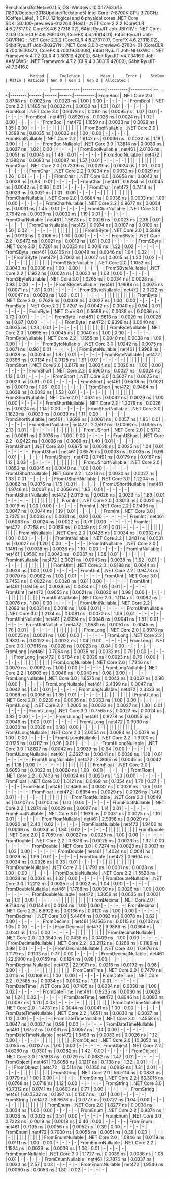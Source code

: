 
BenchmarkDotNet=v0.11.5, OS=Windows 10.0.17763.615 (1809/October2018Update/Redstone5)
Intel Core i7-8700K CPU 3.70GHz (Coffee Lake), 1 CPU, 12 logical and 6 physical cores
.NET Core SDK=3.0.100-preview6-012264
  [Host]     : .NET Core 2.2.2 (CoreCLR 4.6.27317.07, CoreFX 4.6.27318.02), 64bit RyuJIT
  Job-JBIYRV : .NET Core 2.0.9 (CoreCLR 4.6.26614.01, CoreFX 4.6.26614.01), 64bit RyuJIT
  Job-GQVRNQ : .NET Core 2.2.2 (CoreCLR 4.6.27317.07, CoreFX 4.6.27318.02), 64bit RyuJIT
  Job-BKGSYN : .NET Core 3.0.0-preview6-27804-01 (CoreCLR 4.700.19.30373, CoreFX 4.700.19.30308), 64bit RyuJIT
  Job-NLOXWC : .NET Framework 4.7.2 (CLR 4.0.30319.42000), 64bit RyuJIT-v4.7.3416.0
  Job-AAMQWS : .NET Framework 4.7.2 (CLR 4.0.30319.42000), 64bit RyuJIT-v4.7.3416.0


               Method |     Toolchain |       Mean |     Error |    StdDev | Ratio | RatioSD | Gen 0 | Gen 1 | Gen 2 | Allocated |
--------------------- |-------------- |-----------:|----------:|----------:|------:|--------:|------:|------:|------:|----------:|
             FromBool | .NET Core 2.0 |  0.8788 ns | 0.0025 ns | 0.0023 ns |  1.00 |    0.00 |     - |     - |     - |         - |
             FromBool | .NET Core 2.2 |  1.1485 ns | 0.0032 ns | 0.0030 ns |  1.31 |    0.01 |     - |     - |     - |         - |
             FromBool | .NET Core 3.0 |  0.9429 ns | 0.0101 ns | 0.0095 ns |  1.07 |    0.01 |     - |     - |     - |         - |
             FromBool |        net461 |  0.8926 ns | 0.0026 ns | 0.0024 ns |  1.02 |    0.00 |     - |     - |     - |         - |
             FromBool |        net472 |  1.1859 ns | 0.0033 ns | 0.0029 ns |  1.35 |    0.00 |     - |     - |     - |         - |
                      |               |            |           |           |       |         |       |       |       |           |
     FromBoolNullable | .NET Core 2.0 |  1.3598 ns | 0.0035 ns | 0.0033 ns |  1.00 |    0.00 |     - |     - |     - |         - |
     FromBoolNullable | .NET Core 2.2 |  1.6142 ns | 0.0036 ns | 0.0032 ns |  1.19 |    0.00 |     - |     - |     - |         - |
     FromBoolNullable | .NET Core 3.0 |  1.3814 ns | 0.0033 ns | 0.0027 ns |  1.02 |    0.00 |     - |     - |     - |         - |
     FromBoolNullable |        net461 |  2.0136 ns | 0.0051 ns | 0.0045 ns |  1.48 |    0.01 |     - |     - |     - |         - |
     FromBoolNullable |        net472 |  2.1388 ns | 0.0093 ns | 0.0087 ns |  1.57 |    0.01 |     - |     - |     - |         - |
                      |               |            |           |           |       |         |       |       |       |           |
             FromChar | .NET Core 2.0 |  0.7339 ns | 0.0029 ns | 0.0024 ns |  1.00 |    0.00 |     - |     - |     - |         - |
             FromChar | .NET Core 2.2 |  0.9234 ns | 0.0032 ns | 0.0029 ns |  1.26 |    0.01 |     - |     - |     - |         - |
             FromChar | .NET Core 3.0 |  0.6858 ns | 0.0043 ns | 0.0038 ns |  0.93 |    0.01 |     - |     - |     - |         - |
             FromChar |        net461 |  0.6284 ns | 0.0045 ns | 0.0042 ns |  0.86 |    0.01 |     - |     - |     - |         - |
             FromChar |        net472 |  0.7414 ns | 0.0023 ns | 0.0021 ns |  1.01 |    0.00 |     - |     - |     - |         - |
                      |               |            |           |           |       |         |       |       |       |           |
     FromCharNullable | .NET Core 2.0 |  0.6664 ns | 0.0036 ns | 0.0033 ns |  1.00 |    0.00 |     - |     - |     - |         - |
     FromCharNullable | .NET Core 2.2 |  0.9677 ns | 0.0034 ns | 0.0031 ns |  1.45 |    0.01 |     - |     - |     - |         - |
     FromCharNullable | .NET Core 3.0 |  0.7942 ns | 0.0039 ns | 0.0032 ns |  1.19 |    0.01 |     - |     - |     - |         - |
     FromCharNullable |        net461 |  1.5673 ns | 0.0026 ns | 0.0023 ns |  2.35 |    0.01 |     - |     - |     - |         - |
     FromCharNullable |        net472 |  0.9974 ns | 0.0107 ns | 0.0100 ns |  1.50 |    0.02 |     - |     - |     - |         - |
                      |               |            |           |           |       |         |       |       |       |           |
            FromSByte | .NET Core 2.0 |  0.5899 ns | 0.0113 ns | 0.0106 ns |  1.00 |    0.00 |     - |     - |     - |         - |
            FromSByte | .NET Core 2.2 |  0.9473 ns | 0.0021 ns | 0.0019 ns |  1.61 |    0.03 |     - |     - |     - |         - |
            FromSByte | .NET Core 3.0 |  0.7201 ns | 0.0023 ns | 0.0019 ns |  1.22 |    0.02 |     - |     - |     - |         - |
            FromSByte |        net461 |  0.6105 ns | 0.0049 ns | 0.0046 ns |  1.04 |    0.02 |     - |     - |     - |         - |
            FromSByte |        net472 |  0.7062 ns | 0.0017 ns | 0.0015 ns |  1.20 |    0.02 |     - |     - |     - |         - |
                      |               |            |           |           |       |         |       |       |       |           |
    FromSByteNullable | .NET Core 2.0 |  1.1052 ns | 0.0043 ns | 0.0036 ns |  1.00 |    0.00 |     - |     - |     - |         - |
    FromSByteNullable | .NET Core 2.2 |  1.1922 ns | 0.0024 ns | 0.0020 ns |  1.08 |    0.00 |     - |     - |     - |         - |
    FromSByteNullable | .NET Core 3.0 |  1.0265 ns | 0.0034 ns | 0.0028 ns |  0.93 |    0.00 |     - |     - |     - |         - |
    FromSByteNullable |        net461 |  1.9988 ns | 0.0075 ns | 0.0071 ns |  1.81 |    0.01 |     - |     - |     - |         - |
    FromSByteNullable |        net472 |  2.0222 ns | 0.0047 ns | 0.0039 ns |  1.83 |    0.01 |     - |     - |     - |         - |
                      |               |            |           |           |       |         |       |       |       |           |
             FromByte | .NET Core 2.0 |  0.7626 ns | 0.0029 ns | 0.0027 ns |  1.00 |    0.00 |     - |     - |     - |         - |
             FromByte | .NET Core 2.2 |  0.7207 ns | 0.0042 ns | 0.0040 ns |  0.94 |    0.01 |     - |     - |     - |         - |
             FromByte | .NET Core 3.0 |  0.5568 ns | 0.0038 ns | 0.0036 ns |  0.73 |    0.01 |     - |     - |     - |         - |
             FromByte |        net461 |  0.6618 ns | 0.0029 ns | 0.0026 ns |  0.87 |    0.00 |     - |     - |     - |         - |
             FromByte |        net472 |  0.9398 ns | 0.0040 ns | 0.0035 ns |  1.23 |    0.01 |     - |     - |     - |         - |
                      |               |            |           |           |       |         |       |       |       |           |
     FromByteNullable | .NET Core 2.0 |  1.0695 ns | 0.0045 ns | 0.0040 ns |  1.00 |    0.00 |     - |     - |     - |         - |
     FromByteNullable | .NET Core 2.2 |  1.1655 ns | 0.0040 ns | 0.0038 ns |  1.09 |    0.00 |     - |     - |     - |         - |
     FromByteNullable | .NET Core 3.0 |  1.0242 ns | 0.0075 ns | 0.0071 ns |  0.96 |    0.01 |     - |     - |     - |         - |
     FromByteNullable |        net461 |  1.9968 ns | 0.0028 ns | 0.0024 ns |  1.87 |    0.01 |     - |     - |     - |         - |
     FromByteNullable |        net472 |  2.0396 ns | 0.0134 ns | 0.0125 ns |  1.91 |    0.01 |     - |     - |     - |         - |
                      |               |            |           |           |       |         |       |       |       |           |
            FromShort | .NET Core 2.0 |  0.6179 ns | 0.0024 ns | 0.0020 ns |  1.00 |    0.00 |     - |     - |     - |         - |
            FromShort | .NET Core 2.2 |  0.6960 ns | 0.0027 ns | 0.0024 ns |  1.13 |    0.01 |     - |     - |     - |         - |
            FromShort | .NET Core 3.0 |  0.5627 ns | 0.0025 ns | 0.0023 ns |  0.91 |    0.00 |     - |     - |     - |         - |
            FromShort |        net461 |  0.6539 ns | 0.0021 ns | 0.0019 ns |  1.06 |    0.00 |     - |     - |     - |         - |
            FromShort |        net472 |  0.9484 ns | 0.0038 ns | 0.0032 ns |  1.53 |    0.01 |     - |     - |     - |         - |
                      |               |            |           |           |       |         |       |       |       |           |
    FromShortNullable | .NET Core 2.0 |  1.0631 ns | 0.0032 ns | 0.0029 ns |  1.00 |    0.00 |     - |     - |     - |         - |
    FromShortNullable | .NET Core 2.2 |  1.2079 ns | 0.0026 ns | 0.0024 ns |  1.14 |    0.00 |     - |     - |     - |         - |
    FromShortNullable | .NET Core 3.0 |  1.1823 ns | 0.0033 ns | 0.0030 ns |  1.11 |    0.00 |     - |     - |     - |         - |
    FromShortNullable |        net461 |  1.9699 ns | 0.0061 ns | 0.0057 ns |  1.85 |    0.01 |     - |     - |     - |         - |
    FromShortNullable |        net472 |  2.2592 ns | 0.0066 ns | 0.0055 ns |  2.13 |    0.01 |     - |     - |     - |         - |
                      |               |            |           |           |       |         |       |       |       |           |
           FromUShort | .NET Core 2.0 |  0.6712 ns | 0.0081 ns | 0.0076 ns |  1.00 |    0.00 |     - |     - |     - |         - |
           FromUShort | .NET Core 2.2 |  0.9422 ns | 0.0096 ns | 0.0089 ns |  1.40 |    0.01 |     - |     - |     - |         - |
           FromUShort | .NET Core 3.0 |  0.6975 ns | 0.0028 ns | 0.0025 ns |  1.04 |    0.01 |     - |     - |     - |         - |
           FromUShort |        net461 |  0.6576 ns | 0.0038 ns | 0.0035 ns |  0.98 |    0.01 |     - |     - |     - |         - |
           FromUShort |        net472 |  0.7491 ns | 0.0179 ns | 0.0167 ns |  1.12 |    0.03 |     - |     - |     - |         - |
                      |               |            |           |           |       |         |       |       |       |           |
   FromUShortNullable | .NET Core 2.0 |  1.0653 ns | 0.0045 ns | 0.0040 ns |  1.00 |    0.00 |     - |     - |     - |         - |
   FromUShortNullable | .NET Core 2.2 |  1.4218 ns | 0.0030 ns | 0.0027 ns |  1.33 |    0.01 |     - |     - |     - |         - |
   FromUShortNullable | .NET Core 3.0 |  1.2204 ns | 0.0082 ns | 0.0076 ns |  1.15 |    0.01 |     - |     - |     - |         - |
   FromUShortNullable |        net461 |  1.9746 ns | 0.0067 ns | 0.0056 ns |  1.85 |    0.01 |     - |     - |     - |         - |
   FromUShortNullable |        net472 |  2.0119 ns | 0.0026 ns | 0.0023 ns |  1.89 |    0.01 |     - |     - |     - |         - |
                      |               |            |           |           |       |         |       |       |       |           |
              FromInt | .NET Core 2.0 |  0.8013 ns | 0.0020 ns | 0.0019 ns |  1.00 |    0.00 |     - |     - |     - |         - |
              FromInt | .NET Core 2.2 |  0.9496 ns | 0.0047 ns | 0.0044 ns |  1.19 |    0.01 |     - |     - |     - |         - |
              FromInt | .NET Core 3.0 |  0.7375 ns | 0.0033 ns | 0.0031 ns |  0.92 |    0.00 |     - |     - |     - |         - |
              FromInt |        net461 |  0.6063 ns | 0.0024 ns | 0.0022 ns |  0.76 |    0.00 |     - |     - |     - |         - |
              FromInt |        net472 |  0.7258 ns | 0.0059 ns | 0.0049 ns |  0.91 |    0.01 |     - |     - |     - |         - |
                      |               |            |           |           |       |         |       |       |       |           |
      FromIntNullable | .NET Core 2.0 |  1.0426 ns | 0.0034 ns | 0.0032 ns |  1.00 |    0.00 |     - |     - |     - |         - |
      FromIntNullable | .NET Core 2.2 |  1.2481 ns | 0.0031 ns | 0.0027 ns |  1.20 |    0.00 |     - |     - |     - |         - |
      FromIntNullable | .NET Core 3.0 |  1.1451 ns | 0.0038 ns | 0.0036 ns |  1.10 |    0.00 |     - |     - |     - |         - |
      FromIntNullable |        net461 |  1.9560 ns | 0.0042 ns | 0.0037 ns |  1.88 |    0.01 |     - |     - |     - |         - |
      FromIntNullable |        net472 |  2.0021 ns | 0.0043 ns | 0.0036 ns |  1.92 |    0.01 |     - |     - |     - |         - |
                      |               |            |           |           |       |         |       |       |       |           |
             FromUInt | .NET Core 2.0 |  0.9198 ns | 0.0044 ns | 0.0036 ns |  1.00 |    0.00 |     - |     - |     - |         - |
             FromUInt | .NET Core 2.2 |  0.9473 ns | 0.0070 ns | 0.0062 ns |  1.03 |    0.01 |     - |     - |     - |         - |
             FromUInt | .NET Core 3.0 |  0.7453 ns | 0.0022 ns | 0.0020 ns |  0.81 |    0.00 |     - |     - |     - |         - |
             FromUInt |        net461 |  0.9456 ns | 0.0039 ns | 0.0034 ns |  1.03 |    0.01 |     - |     - |     - |         - |
             FromUInt |        net472 |  0.9055 ns | 0.0021 ns | 0.0020 ns |  0.98 |    0.00 |     - |     - |     - |         - |
                      |               |            |           |           |       |         |       |       |       |           |
     FromUIntNullable | .NET Core 2.0 |  1.1114 ns | 0.0082 ns | 0.0076 ns |  1.00 |    0.00 |     - |     - |     - |         - |
     FromUIntNullable | .NET Core 2.2 |  1.2083 ns | 0.0021 ns | 0.0018 ns |  1.09 |    0.01 |     - |     - |     - |         - |
     FromUIntNullable | .NET Core 3.0 |  1.2134 ns | 0.0081 ns | 0.0072 ns |  1.09 |    0.01 |     - |     - |     - |         - |
     FromUIntNullable |        net461 |  2.0094 ns | 0.0046 ns | 0.0041 ns |  1.81 |    0.01 |     - |     - |     - |         - |
     FromUIntNullable |        net472 |  1.9589 ns | 0.0051 ns | 0.0045 ns |  1.76 |    0.01 |     - |     - |     - |         - |
                      |               |            |           |           |       |         |       |       |       |           |
             FromLong | .NET Core 2.0 |  0.8978 ns | 0.0025 ns | 0.0021 ns |  1.00 |    0.00 |     - |     - |     - |         - |
             FromLong | .NET Core 2.2 |  0.9331 ns | 0.0023 ns | 0.0022 ns |  1.04 |    0.00 |     - |     - |     - |         - |
             FromLong | .NET Core 3.0 |  0.7516 ns | 0.0028 ns | 0.0023 ns |  0.84 |    0.00 |     - |     - |     - |         - |
             FromLong |        net461 |  0.7064 ns | 0.0036 ns | 0.0032 ns |  0.79 |    0.00 |     - |     - |     - |         - |
             FromLong |        net472 |  0.6784 ns | 0.0029 ns | 0.0023 ns |  0.76 |    0.00 |     - |     - |     - |         - |
                      |               |            |           |           |       |         |       |       |       |           |
     FromLongNullable | .NET Core 2.0 |  1.7246 ns | 0.0070 ns | 0.0062 ns |  1.00 |    0.00 |     - |     - |     - |         - |
     FromLongNullable | .NET Core 2.2 |  1.6903 ns | 0.0046 ns | 0.0043 ns |  0.98 |    0.00 |     - |     - |     - |         - |
     FromLongNullable | .NET Core 3.0 |  1.6575 ns | 0.0042 ns | 0.0037 ns |  0.96 |    0.00 |     - |     - |     - |         - |
     FromLongNullable |        net461 |  2.4399 ns | 0.0047 ns | 0.0042 ns |  1.41 |    0.01 |     - |     - |     - |         - |
     FromLongNullable |        net472 |  2.3333 ns | 0.0066 ns | 0.0058 ns |  1.35 |    0.01 |     - |     - |     - |         - |
                      |               |            |           |           |       |         |       |       |       |           |
            FromULong | .NET Core 2.0 |  0.9239 ns | 0.0036 ns | 0.0033 ns |  1.00 |    0.00 |     - |     - |     - |         - |
            FromULong | .NET Core 2.2 |  1.2005 ns | 0.0032 ns | 0.0027 ns |  1.30 |    0.01 |     - |     - |     - |         - |
            FromULong | .NET Core 3.0 |  0.7565 ns | 0.0027 ns | 0.0024 ns |  0.82 |    0.00 |     - |     - |     - |         - |
            FromULong |        net461 |  0.9278 ns | 0.0055 ns | 0.0049 ns |  1.00 |    0.01 |     - |     - |     - |         - |
            FromULong |        net472 |  0.9030 ns | 0.0030 ns | 0.0028 ns |  0.98 |    0.00 |     - |     - |     - |         - |
                      |               |            |           |           |       |         |       |       |       |           |
    FromULongNullable | .NET Core 2.0 |  2.0054 ns | 0.0084 ns | 0.0079 ns |  1.00 |    0.00 |     - |     - |     - |         - |
    FromULongNullable | .NET Core 2.2 |  1.9200 ns | 0.0125 ns | 0.0117 ns |  0.96 |    0.01 |     - |     - |     - |         - |
    FromULongNullable | .NET Core 3.0 |  1.8827 ns | 0.0042 ns | 0.0039 ns |  0.94 |    0.00 |     - |     - |     - |         - |
    FromULongNullable |        net461 |  2.3627 ns | 0.0041 ns | 0.0038 ns |  1.18 |    0.01 |     - |     - |     - |         - |
    FromULongNullable |        net472 |  2.3665 ns | 0.0045 ns | 0.0042 ns |  1.18 |    0.00 |     - |     - |     - |         - |
                      |               |            |           |           |       |         |       |       |       |           |
            FromFloat | .NET Core 2.0 |  0.6050 ns | 0.0023 ns | 0.0020 ns |  1.00 |    0.00 |     - |     - |     - |         - |
            FromFloat | .NET Core 2.2 |  0.7439 ns | 0.0024 ns | 0.0020 ns |  1.23 |    0.00 |     - |     - |     - |         - |
            FromFloat | .NET Core 3.0 |  1.0121 ns | 0.0469 ns | 0.1354 ns |  1.70 |    0.27 |     - |     - |     - |         - |
            FromFloat |        net461 |  0.9469 ns | 0.0032 ns | 0.0029 ns |  1.56 |    0.01 |     - |     - |     - |         - |
            FromFloat |        net472 |  0.8854 ns | 0.0029 ns | 0.0026 ns |  1.46 |    0.01 |     - |     - |     - |         - |
                      |               |            |           |           |       |         |       |       |       |           |
    FromFloatNullable | .NET Core 2.0 |  1.0549 ns | 0.0107 ns | 0.0100 ns |  1.00 |    0.00 |     - |     - |     - |         - |
    FromFloatNullable | .NET Core 2.2 |  1.2074 ns | 0.0029 ns | 0.0027 ns |  1.14 |    0.01 |     - |     - |     - |         - |
    FromFloatNullable | .NET Core 3.0 |  1.1636 ns | 0.0031 ns | 0.0025 ns |  1.10 |    0.01 |     - |     - |     - |         - |
    FromFloatNullable |        net461 |  2.5358 ns | 0.0029 ns | 0.0026 ns |  2.40 |    0.02 |     - |     - |     - |         - |
    FromFloatNullable |        net472 |  1.9400 ns | 0.0039 ns | 0.0036 ns |  1.84 |    0.02 |     - |     - |     - |         - |
                      |               |            |           |           |       |         |       |       |       |           |
           FromDouble | .NET Core 2.0 |  0.7059 ns | 0.0027 ns | 0.0025 ns |  1.00 |    0.00 |     - |     - |     - |         - |
           FromDouble | .NET Core 2.2 |  0.9316 ns | 0.0025 ns | 0.0023 ns |  1.32 |    0.00 |     - |     - |     - |         - |
           FromDouble | .NET Core 3.0 |  0.7274 ns | 0.0023 ns | 0.0021 ns |  1.03 |    0.00 |     - |     - |     - |         - |
           FromDouble |        net461 |  1.4024 ns | 0.0041 ns | 0.0039 ns |  1.99 |    0.01 |     - |     - |     - |         - |
           FromDouble |        net472 |  0.6604 ns | 0.0034 ns | 0.0026 ns |  0.93 |    0.01 |     - |     - |     - |         - |
                      |               |            |           |           |       |         |       |       |       |           |
   FromDoubleNullable | .NET Core 2.0 |  1.1793 ns | 0.0031 ns | 0.0028 ns |  1.00 |    0.00 |     - |     - |     - |         - |
   FromDoubleNullable | .NET Core 2.2 |  1.5528 ns | 0.0028 ns | 0.0026 ns |  1.32 |    0.00 |     - |     - |     - |         - |
   FromDoubleNullable | .NET Core 3.0 |  1.2212 ns | 0.0025 ns | 0.0022 ns |  1.04 |    0.00 |     - |     - |     - |         - |
   FromDoubleNullable |        net461 |  1.1788 ns | 0.0030 ns | 0.0026 ns |  1.00 |    0.00 |     - |     - |     - |         - |
   FromDoubleNullable |        net472 |  1.3056 ns | 0.0035 ns | 0.0031 ns |  1.11 |    0.00 |     - |     - |     - |         - |
                      |               |            |           |           |       |         |       |       |       |           |
          FromDecimal | .NET Core 2.0 |  8.7194 ns | 0.0144 ns | 0.0134 ns |  1.00 |    0.00 |     - |     - |     - |         - |
          FromDecimal | .NET Core 2.2 |  8.6922 ns | 0.0136 ns | 0.0120 ns |  1.00 |    0.00 |     - |     - |     - |         - |
          FromDecimal | .NET Core 3.0 |  5.4464 ns | 0.0093 ns | 0.0078 ns |  0.62 |    0.00 |     - |     - |     - |         - |
          FromDecimal |        net461 |  9.1565 ns | 0.0115 ns | 0.0102 ns |  1.05 |    0.00 |     - |     - |     - |         - |
          FromDecimal |        net472 |  9.9886 ns | 0.0364 ns | 0.0341 ns |  1.15 |    0.00 |     - |     - |     - |         - |
                      |               |            |           |           |       |         |       |       |       |           |
  FromDecimalNullable | .NET Core 2.0 | 23.3540 ns | 0.0438 ns | 0.0409 ns |  1.00 |    0.00 |     - |     - |     - |         - |
  FromDecimalNullable | .NET Core 2.2 | 23.2112 ns | 0.1268 ns | 0.1186 ns |  0.99 |    0.01 |     - |     - |     - |         - |
  FromDecimalNullable | .NET Core 3.0 | 17.9176 ns | 0.1179 ns | 0.1103 ns |  0.77 |    0.00 |     - |     - |     - |         - |
  FromDecimalNullable |        net461 | 22.9900 ns | 0.0159 ns | 0.0124 ns |  0.98 |    0.00 |     - |     - |     - |         - |
  FromDecimalNullable |        net472 | 22.9971 ns | 0.0216 ns | 0.0192 ns |  0.98 |    0.00 |     - |     - |     - |         - |
                      |               |            |           |           |       |         |       |       |       |           |
         FromDateTime | .NET Core 2.0 |  0.7479 ns | 0.0115 ns | 0.0108 ns |  1.00 |    0.00 |     - |     - |     - |         - |
         FromDateTime | .NET Core 2.2 |  0.7585 ns | 0.0034 ns | 0.0032 ns |  1.01 |    0.01 |     - |     - |     - |         - |
         FromDateTime | .NET Core 3.0 |  0.7485 ns | 0.0034 ns | 0.0030 ns |  1.00 |    0.02 |     - |     - |     - |         - |
         FromDateTime |        net461 |  0.9235 ns | 0.0030 ns | 0.0028 ns |  1.24 |    0.02 |     - |     - |     - |         - |
         FromDateTime |        net472 |  0.8946 ns | 0.0093 ns | 0.0087 ns |  1.20 |    0.03 |     - |     - |     - |         - |
                      |               |            |           |           |       |         |       |       |       |           |
 FromDateTimeNullable | .NET Core 2.0 |  1.4731 ns | 0.0044 ns | 0.0041 ns |  1.00 |    0.00 |     - |     - |     - |         - |
 FromDateTimeNullable | .NET Core 2.2 |  1.6511 ns | 0.0030 ns | 0.0027 ns |  1.12 |    0.00 |     - |     - |     - |         - |
 FromDateTimeNullable | .NET Core 3.0 |  1.4558 ns | 0.0047 ns | 0.0037 ns |  0.99 |    0.00 |     - |     - |     - |         - |
 FromDateTimeNullable |        net461 |  1.6752 ns | 0.0061 ns | 0.0057 ns |  1.14 |    0.00 |     - |     - |     - |         - |
 FromDateTimeNullable |        net472 |  1.6453 ns | 0.0033 ns | 0.0026 ns |  1.12 |    0.00 |     - |     - |     - |         - |
                      |               |            |           |           |       |         |       |       |       |           |
           FromObject | .NET Core 2.0 | 10.3050 ns | 0.0155 ns | 0.0137 ns |  1.00 |    0.00 |     - |     - |     - |         - |
           FromObject | .NET Core 2.2 | 14.6260 ns | 0.0301 ns | 0.0282 ns |  1.42 |    0.00 |     - |     - |     - |         - |
           FromObject | .NET Core 3.0 | 15.1818 ns | 0.0729 ns | 0.0682 ns |  1.47 |    0.01 |     - |     - |     - |         - |
           FromObject |        net461 | 13.6058 ns | 0.1217 ns | 0.1138 ns |  1.32 |    0.01 |     - |     - |     - |         - |
           FromObject |        net472 | 13.5114 ns | 0.1050 ns | 0.0982 ns |  1.31 |    0.01 |     - |     - |     - |         - |
                      |               |            |           |           |       |         |       |       |       |           |
           FromString | .NET Core 2.0 | 56.5114 ns | 0.0833 ns | 0.0779 ns |  1.00 |    0.00 |     - |     - |     - |         - |
           FromString | .NET Core 2.2 | 63.3015 ns | 0.0768 ns | 0.0718 ns |  1.12 |    0.00 |     - |     - |     - |         - |
           FromString | .NET Core 3.0 | 43.7312 ns | 0.0741 ns | 0.0693 ns |  0.77 |    0.00 |     - |     - |     - |         - |
           FromString |        net461 | 60.3332 ns | 0.1397 ns | 0.1307 ns |  1.07 |    0.00 |     - |     - |     - |         - |
           FromString |        net472 | 58.6678 ns | 0.0777 ns | 0.0727 ns |  1.04 |    0.00 |     - |     - |     - |         - |
                      |               |            |           |           |       |         |       |       |       |           |
             FromEnum | .NET Core 2.0 |  1.8277 ns | 0.0038 ns | 0.0034 ns |  1.00 |    0.00 |     - |     - |     - |         - |
             FromEnum | .NET Core 2.2 |  0.9374 ns | 0.0026 ns | 0.0023 ns |  0.51 |    0.00 |     - |     - |     - |         - |
             FromEnum | .NET Core 3.0 |  0.7223 ns | 0.0019 ns | 0.0018 ns |  0.40 |    0.00 |     - |     - |     - |         - |
             FromEnum |        net461 |  0.7195 ns | 0.0056 ns | 0.0052 ns |  0.39 |    0.00 |     - |     - |     - |         - |
             FromEnum |        net472 |  0.7000 ns | 0.0055 ns | 0.0051 ns |  0.38 |    0.00 |     - |     - |     - |         - |
                      |               |            |           |           |       |         |       |       |       |           |
     FromEnumNullable | .NET Core 2.0 |  1.0846 ns | 0.0119 ns | 0.0111 ns |  1.00 |    0.00 |     - |     - |     - |         - |
     FromEnumNullable | .NET Core 2.2 |  1.1524 ns | 0.0039 ns | 0.0036 ns |  1.06 |    0.01 |     - |     - |     - |         - |
     FromEnumNullable | .NET Core 3.0 |  1.1727 ns | 0.0039 ns | 0.0036 ns |  1.08 |    0.01 |     - |     - |     - |         - |
     FromEnumNullable |        net461 |  2.7876 ns | 0.0037 ns | 0.0033 ns |  2.57 |    0.03 |     - |     - |     - |         - |
     FromEnumNullable |        net472 |  1.9546 ns | 0.0060 ns | 0.0053 ns |  1.80 |    0.02 |     - |     - |     - |         - |
